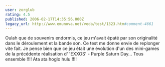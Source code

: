 ```yaml
---
user: zorglub
rating: 4.5
published: 2006-02-17T14:35:56.000Z
legacy_url: http://www.emunova.net/veda/test/1323.htm#comment-4661
---
```

Oulah que de souvenirs endormis, ce jeu m'avait épaté par son originalité dans le déroulement et la bande son. Ce test me donne envie de replonger vite fait. Je pense bien que ce jeu était une évolution d'un des mini-games de la précédente réalisation d' 'EXXOS' - Purple Saturn Day...
Tous ensemble !!!! Ata ata hoglo hulu !!!!